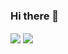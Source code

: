 ### Hi there 👋

<a>
 <img align="center" src="https://github-readme-stats.vercel.app/api/top-langs/?username=MariyanKarakiev&layout=compact)(https://github.com/anuraghazra/github-readme-stats)"/>
</a>
<a href="https://github.com/anuraghazra/convoychat">
  <img align="center" src="https://github-readme-stats.vercel.app/api?username=MariyanKarakiev&theme=dark&show_icons=true" />
</a>

